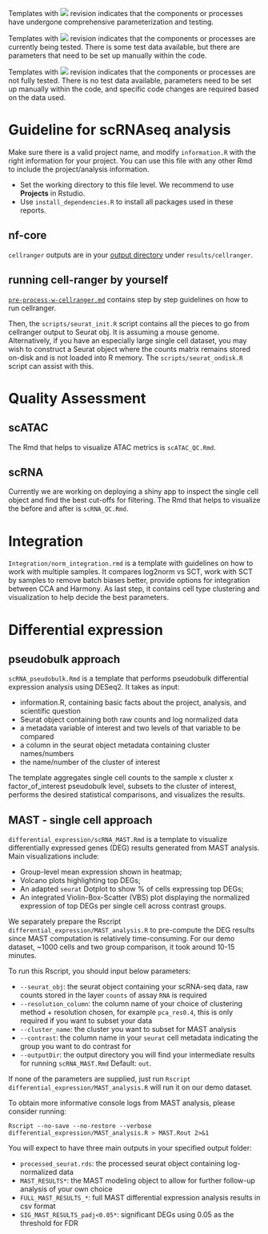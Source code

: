 
Templates with ![](https://img.shields.io/badge/status-stable-green) revision indicates that the components or processes have undergone comprehensive parameterization and testing.

Templates with ![](https://img.shields.io/badge/status-alpha-yellow) revision indicates that the components or processes are currently being tested. There is some test data available, but there are parameters that need to be set up manually within the code.

Templates with ![](https://img.shields.io/badge/status-draft-grey) revision indicates that the components or processes are not fully tested. There is no test data available, parameters need to be set up manually within the code, and specific code changes are required based on the data used.

# Guideline for scRNAseq analysis

Make sure there is a valid project name, and modify `information.R` with the right information for your project. You can use this file with any other Rmd to include the project/analysis information.

- Set the working directory to this file level. We recommend to use **Projects** in Rstudio.
- Use `install_dependencies.R` to install all packages used in these reports.

## nf-core

`cellranger` outputs are in your [output directory](https://nf-co.re/scrnaseq/4.0.0/docs/output/#cellranger) under `results/cellranger`.

## running cell-ranger by yourself

[`pre-process-w-cellranger.md`](pre-process-w-cellranger.md) contains step by step guidelines on how to run cellranger.

Then, the `scripts/seurat_init.R` script contains all the pieces to go from cellranger output to Seurat obj. It is assuming a mouse genome. Alternatively, if you have an especially large single cell dataset, you may wish to construct a Seurat object where the counts matrix remains stored on-disk and is not loaded into R memory. The `scripts/seurat_ondisk.R` script can assist with this. 

# Quality Assessment

## scATAC

The Rmd that helps to visualize ATAC metrics is `scATAC_QC.Rmd`.

## scRNA

Currently we are working on deploying a shiny app to inspect the single cell object and find the best cut-offs for filtering. The Rmd that helps to visualize the before and after is `scRNA_QC.Rmd`.

# Integration

`Integration/norm_integration.rmd` is a template with guidelines on how to work with multiple samples. It compares log2norm vs SCT, work with SCT by samples to remove batch biases better, provide options for integration between CCA and Harmony. As last step, it contains cell type clustering and visualization to help decide the best parameters.

# Differential expression

## pseudobulk approach

`scRNA_pseudobulk.Rmd` is a template that performs pseudobulk differential expression analysis using DESeq2. It takes as input:

-   information.R, containing basic facts about the project, analysis, and scientific question
-   Seurat object containing both raw counts and log normalized data
-   a metadata variable of interest and two levels of that variable to be compared
-   a column in the seurat object metadata containing cluster names/numbers
-   the name/number of the cluster of interest

The template aggregates single cell counts to the sample x cluster x factor_of_interest pseudobulk level, subsets to the cluster of interest, performs the desired statistical comparisons, and visualizes the results.

## MAST - single cell approach

`differential_expression/scRNA_MAST.Rmd` is a template to visualize differentially expressed genes (DEG) results generated from MAST analysis. Main visualizations include:

- Group-level mean expression shown in heatmap; 
- Volcano plots highlighting top DEGs;
- An adapted `seurat` Dotplot to show % of cells expressing top DEGs;
- An integrated Violin-Box-Scatter (VBS) plot displaying the normalized expression of top DEGs per single cell across contrast groups.

We separately prepare the Rscript `differential_expression/MAST_analysis.R` to pre-compute the DEG results since MAST computation is relatively time-consuming. For our demo dataset, ~1000 cells and two group comparison, it took around 10-15 minutes. 

To run this Rscript, you should input below parameters:

- `--seurat_obj`: the seurat object containing your scRNA-seq data, raw counts stored in the layer `counts` of assay `RNA` is required
- `--resolution_column`: the column name of your choice of clustering method + resolution chosen, for example `pca_res0.4`, this is only required if you want to subset your data
- `--cluster_name`: the cluster you want to subset for MAST analysis
- `--contrast`: the column name in your `seurat` cell metadata indicating the group you want to do contrast for
- `--outputDir`: the output directory you will find your intermediate results for running `scRNA_MAST.Rmd` Default: `out`.

If none of the parameters are supplied, just run `Rscript differential_expression/MAST_analysis.R` will run it on our demo dataset.

To obtain more informative console logs from MAST analysis, please consider running:

`Rscript --no-save --no-restore --verbose differential_expression/MAST_analysis.R > MAST.Rout 2>&1`

You will expect to have three main outputs in your specified output folder:

- `processed_seurat.rds`: the processed seurat object containing log-normalized data
- `MAST_RESULTS*`: the MAST modeling object to allow for further follow-up analysis of your own choice
- `FULL_MAST_RESULTS_*`: full MAST differential expression analysis results in csv format
- `SIG_MAST_RESULTS_padj<0.05*`: significant DEGs using 0.05 as the threshold for FDR
